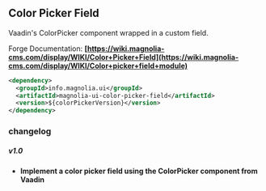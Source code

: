 ## Color Picker Field
Vaadin's ColorPicker component wrapped in a custom field. 

Forge Documentation: __[https://wiki.magnolia-cms.com/display/WIKI/Color+Picker+Field](https://wiki.magnolia-cms.com/display/WIKI/Color+picker+field+module)__

``` xml
<dependency> 
  <groupId>info.magnolia.ui</groupId>
  <artifactId>magnolia-ui-color-picker-field</artifactId>
  <version>${colorPickerVersion}</version>
</dependency>
```

### changelog

##### v1.0
- __Implement a color picker field using the ColorPicker component from Vaadin__

